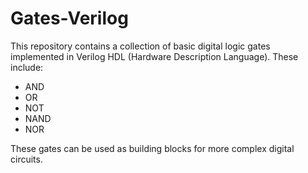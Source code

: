 # Gates-Verilog
This repository contains a collection of basic digital logic gates implemented in Verilog HDL (Hardware Description Language). These include:
- AND
- OR
- NOT
- NAND
- NOR
  
These gates can be used as building blocks for more complex digital circuits.
